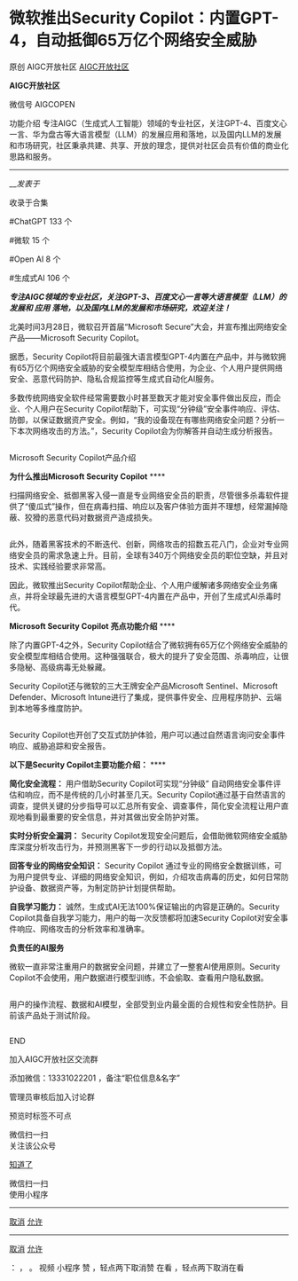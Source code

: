 #  微软推出Security Copilot：内置GPT-4，自动抵御65万亿个网络安全威胁

原创 AIGC开放社区  [ AIGC开放社区 ](javascript:void\(0\);)

**AIGC开放社区** ![]()

微信号 AIGCOPEN

功能介绍
专注AIGC（生成式人工智能）领域的专业社区，关注GPT-4、百度文心一言、华为盘古等大语言模型（LLM）的发展应用和落地，以及国内LLM的发展和市场研究，社区秉承共建、共享、开放的理念，提供对社区会员有价值的商业化思路和服务。

____

___发表于_

收录于合集

#ChatGPT 133 个

#微软 15 个

#Open AI 8 个

#生成式AI 106 个

___专注AIGC领域的专业社区，关注GPT-3、百度文心一言等大语言模型（LLM）的发展和 _应用_
落地，以及国内LLM的发展和市场研究，欢迎关注！___

北美时间3月28日，微软召开首届“Microsoft Secure”大会，并宣布推出网络安全产品——Microsoft Security Copilot。

据悉，Security
Copilot将目前最强大语言模型GPT-4内置在产品中，并与微软拥有65万亿个网络安全威胁的安全模型库相结合使用，为企业、个人用户提供网络安全、恶意代码防护、隐私合规监控等生成式自动化AI服务。

多数传统网络安全软件经常需要数小时甚至数天才能对安全事件做出反应，而企业、个人用户在Security
Copilot帮助下，可实现“分钟级”安全事件响应、评估、防御，以保证数据资产安全。例如，“我的设备现在有哪些网络安全问题？分析一下本次网络攻击的方法。”，Security
Copilot会为你解答并自动生成分析报告。

![]()

Microsoft Security Copilot产品介绍

 **为什么推出Microsoft Security Copilot** ****

扫描网络安全、抵御黑客入侵一直是专业网络安全员的职责，尽管很多杀毒软件提供了“傻瓜式”操作，但在病毒扫描、响应以及客户体验方面并不理想，经常漏掉隐蔽、狡猾的恶意代码对数据资产造成损失。

![]()

此外，随着黑客技术的不断迭代、创新，网络攻击的招数五花八门，企业对专业网络安全员的需求急速上升。目前，全球有340万个网络安全员的职位空缺，并且对技术、实践经验要求非常高。

因此，微软推出Security
Copilot帮助企业、个人用户缓解诸多网络安全业务痛点，并将全球最先进的大语言模型GPT-4内置在产品中，开创了生成式AI杀毒时代。

 **Microsoft Security Copilot** **亮点功能介绍** ****

除了内置GPT-4之外，Security
Copilot结合了微软拥有65万亿个网络安全威胁的安全模型库相结合使用。这种强强联合，极大的提升了安全范围、杀毒响应，让很多隐秘、高级病毒无处躲藏。

Security Copilot还与微软的三大王牌安全产品Microsoft Sentinel、Microsoft Defender、Microsoft
Intune进行了集成，提供事件安全、应用程序防护、云端到本地等多维度防护。

![]()

Security Copilot也开创了交互式防护体验，用户可以通过自然语言询问安全事件响应、威胁追踪和安全报告。

 **以下是Security Copilot主要功能介绍：** ****

 **简化安全流程：** 用户借助Security Copilot可实现“分钟级” 自动网络安全事件评估和响应，而不是传统的几小时甚至几天。Security
Copilot通过基于自然语言的调查，提供关键的分步指导可以汇总所有安全、调查事件，简化安全流程让用户直观地看到最重要的安全信息，并对其做出安全防护对策。

 **实时分析安全漏洞：** Security Copilot发现安全问题后，会借助微软网络安全威胁库深度分析攻击行为，并预测黑客下一步的行动以及抵御方法。

 **回答专业的网络安全知识：** Security Copilot
通过专业的网络安全数据训练，可为用户提供专业、详细的网络安全知识，例如，介绍攻击病毒的历史，如何日常防护设备、数据资产等，为制定防护计划提供帮助。  

 **自我学习能力：** 诚然，生成式AI无法100%保证输出的内容是正确的。Security
Copilot具备自我学习能力，用户的每一次反馈都将加速Security Copilot对安全事件响应、网络攻击的分析效率和准确率。

 **负责任的AI服务**

微软一直非常注重用户的数据安全问题，并建立了一整套AI使用原则。Security Copilot不会使用，用户数据进行模型训练，不会偷取、查看用户隐私数据。

![]()

用户的操作流程、数据和AI模型，全部受到业内最全面的合规性和安全性防护。目前该产品处于测试阶段。

![]()

END

加入AIGC开放社区交流群

添加微信：13331022201 ，备注“职位信息&名字”

管理员审核后加入讨论群

预览时标签不可点

微信扫一扫  
关注该公众号

[知道了](javascript:;)

微信扫一扫  
使用小程序

****

[取消](javascript:void\(0\);) [允许](javascript:void\(0\);)

****

[取消](javascript:void\(0\);) [允许](javascript:void\(0\);)

： ， 。   视频 小程序 赞 ，轻点两下取消赞 在看 ，轻点两下取消在看

